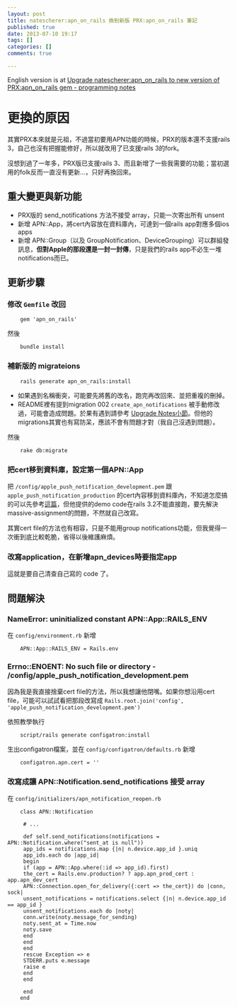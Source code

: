 ```yaml
---
layout: post
title: natescherer:apn_on_rails 換到新版 PRX:apn_on_rails 筆記
published: true
date: 2013-07-10 19:17
tags: []
categories: []
comments: true

---
```



English version is at [Upgrade natescherer:apn_on_rails to new version of PRX:apn_on_rails gem - programming notes][1]  
  

# 更換的原因

  
其實PRX本來就是元祖，不過當初要用APN功能的時候，PRX的版本還不支援rails 3，自己也沒有把握能修好，所以就改用了已支援rails 3的fork。  
  
沒想到過了一年多，PRX版已支援rails 3、而且新增了一些我需要的功能；當初選用的folk反而一直沒有更新…，只好再換回來。  
  

## 重大變更與新功能

  

* PRX版的 send_notifications 方法不接受 array，只能一次寄出所有 unsent
* 新增 APN::App，將cert內容放在資料庫內，可達到一個rails app對應多個ios apps
* 新增 APN::Group（以及 GroupNotification、DeviceGrouping）可以群組發訊息，**但對Apple的那段還是一封一封傳**，只是我們的rails app不必生一堆notifications而已。

  
  

## 更新步驟

  

### 修改 `Gemfile` 改回

  
		gem 'apn_on_rails'  
		  
然後  
  
		bundle install  
		  

### 補新版的 migrateions

  
		rails generate apn_on_rails:install  
		  

* 如果遇到名稱衝突，可能要先將舊的改名，跑完再改回來、並把重複的刪掉。
* README裡有提到migration 002 `create_apn_notifications` 被手動修改過，可能會造成問題。於果有遇到請參考 [Upgrade Notes小節][2]。但他的migrations其實也有寫防呆，應該不會有問題才對（我自己沒遇到問題）。

  
  
然後  
  
		rake db:migrate  
		  

### 把cert移到資料庫，設定第一個APN::App

  
把 `/config/apple_push_notification_development.pem` 跟 `apple_push_notification_production` 的cert內容移到資料庫內，不知道怎麼搞的可以先參考[這篇][3]，但他提供的demo code在rails 3.2不能直接跑，要先解決massive-assignment的問題，不然就自己改寫。  
  
其實cert file的方法也有相容，只是不能用group notifications功能，但我覺得一次衝到底比較乾脆，省得以後維護麻煩。  
  

### 改寫application，在新增apn_devices時要指定app

  
這就是要自己清查自己寫的 code 了。  
  

## 問題解決

  

### NameError: uninitialized constant APN::App::RAILS_ENV

  
在 `config/environment.rb` 新增  
  
		APN::App::RAILS_ENV = Rails.env  
		  

### Errno::ENOENT: No such file or directory - /config/apple_push_notification_development.pem

  
因為我是我直接捨棄cert file的方法，所以我想讓他閉嘴。如果你想沿用cert file，可能可以試試看把那段改寫成 `Rails.root.join('config', 'apple_push_notification_development.pem')`  
  
依照教學執行  
  
		script/rails generate configatron:install  
		  
生出configatron檔案，並在 `config/configatron/defaults.rb` 新增  
  
		configatron.apn.cert = ''  
		  

### 改寫成讓 APN::Notification.send_notifications 接受 array

  
在 `config/initializers/apn_notification_reopen.rb`  
  
		class APN::Notification  
		  
		 # ...  
		  
		 def self.send_notifications(notifications = APN::Notification.where("sent_at is null"))  
		 app_ids = notifications.map {|n| n.device.app_id }.uniq  
		 app_ids.each do |app_id|  
		 begin  
		 if (app = APN::App.where(:id => app_id).first)  
		 the_cert = Rails.env.production? ? app.apn_prod_cert : app.apn_dev_cert  
		 APN::Connection.open_for_delivery({:cert => the_cert}) do |conn, sock|  
		 unsent_notifications = notifications.select {|n| n.device.app_id == app_id }  
		 unsent_notifications.each do |noty|  
		 conn.write(noty.message_for_sending)  
		 noty.sent_at = Time.now  
		 noty.save  
		 end  
		 end  
		 end  
		 rescue Exception => e  
		 STDERR.puts e.message  
		 raise e  
		 end  
		 end  
		  
		 end  
		end  
		

[1]: http://ascendbruce.logdown.com/posts/13904-upgrade-apn-on-rails-gem
[2]: https://github.com/PRX/apn_on_rails/blob/master/README.textile#upgrade-notes
[3]: http://stackoverflow.com/questions/11533529/uninitialized-constant-apnapprails-env